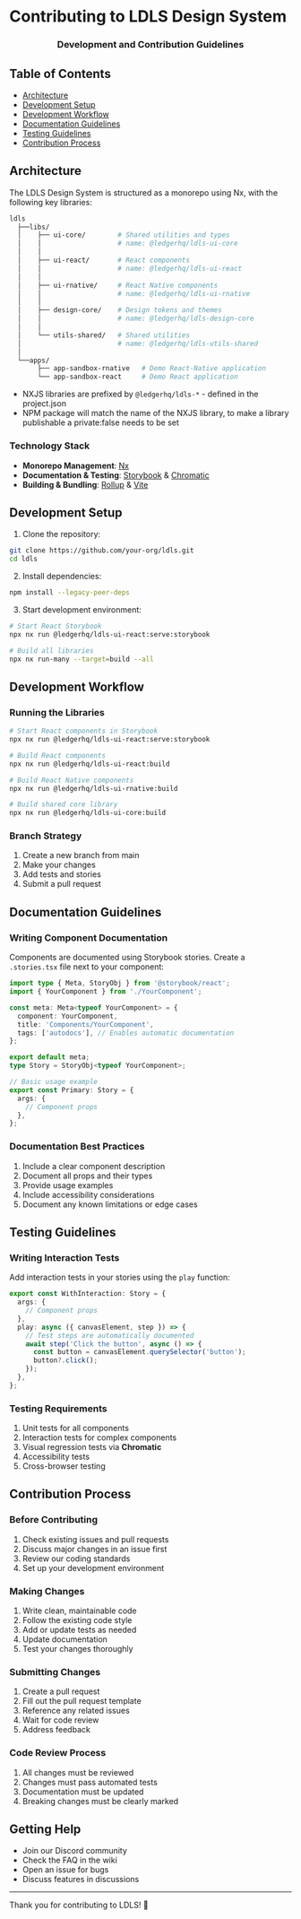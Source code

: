 # Contributing to LDLS Design System

<h3 align="center">Development and Contribution Guidelines</h3>

## Table of Contents

- [Architecture](#architecture)
- [Development Setup](#development-setup)
- [Development Workflow](#development-workflow)
- [Documentation Guidelines](#documentation-guidelines)
- [Testing Guidelines](#testing-guidelines)
- [Contribution Process](#contribution-process)

## Architecture

The LDLS Design System is structured as a monorepo using Nx, with the following key libraries:

```sh
ldls
  ├──libs/
  │    ├── ui-core/        # Shared utilities and types
  │    │                   # name: @ledgerhq/ldls-ui-core
  │    │
  │    ├── ui-react/       # React components
  │    │                   # name: @ledgerhq/ldls-ui-react
  │    │
  │    ├── ui-rnative/     # React Native components
  │    │                   # name: @ledgerhq/ldls-ui-rnative
  │    │
  │    ├── design-core/    # Design tokens and themes
  │    │                   # name: @ledgerhq/ldls-design-core
  │    │
  │    └── utils-shared/   # Shared utilities
  │                        # name: @ledgerhq/ldls-utils-shared
  │
  └──apps/
       ├── app-sandbox-rnative   # Demo React-Native application
       └── app-sandbox-react     # Demo React application
```

- NXJS libraries are prefixed by `@ledgerhq/ldls-*` - defined in the project.json
- NPM package will match the name of the NXJS library, to make a library publishable a private:false needs to be set

### Technology Stack

- **Monorepo Management**: [Nx](https://nx.dev/)
- **Documentation & Testing**: [Storybook](https://storybook.js.org/) & [Chromatic](https://www.chromatic.com/)
- **Building & Bundling**: [Rollup](https://rollupjs.org/) & [Vite](https://vitejs.dev/)

## Development Setup

1. Clone the repository:

```bash
git clone https://github.com/your-org/ldls.git
cd ldls
```

2. Install dependencies:

```bash
npm install --legacy-peer-deps
```

3. Start development environment:

```bash
# Start React Storybook
npx nx run @ledgerhq/ldls-ui-react:serve:storybook

# Build all libraries
npx nx run-many --target=build --all
```

## Development Workflow

### Running the Libraries

```bash
# Start React components in Storybook
npx nx run @ledgerhq/ldls-ui-react:serve:storybook

# Build React components
npx nx run @ledgerhq/ldls-ui-react:build

# Build React Native components
npx nx run @ledgerhq/ldls-ui-rnative:build

# Build shared core library
npx nx run @ledgerhq/ldls-ui-core:build
```

### Branch Strategy

1. Create a new branch from main
2. Make your changes
3. Add tests and stories
4. Submit a pull request

## Documentation Guidelines

### Writing Component Documentation

Components are documented using Storybook stories. Create a `.stories.tsx` file next to your component:

```typescript
import type { Meta, StoryObj } from '@storybook/react';
import { YourComponent } from './YourComponent';

const meta: Meta<typeof YourComponent> = {
  component: YourComponent,
  title: 'Components/YourComponent',
  tags: ['autodocs'], // Enables automatic documentation
};

export default meta;
type Story = StoryObj<typeof YourComponent>;

// Basic usage example
export const Primary: Story = {
  args: {
    // Component props
  },
};
```

### Documentation Best Practices

1. Include a clear component description
2. Document all props and their types
3. Provide usage examples
4. Include accessibility considerations
5. Document any known limitations or edge cases

## Testing Guidelines

### Writing Interaction Tests

Add interaction tests in your stories using the `play` function:

```typescript
export const WithInteraction: Story = {
  args: {
    // Component props
  },
  play: async ({ canvasElement, step }) => {
    // Test steps are automatically documented
    await step('Click the button', async () => {
      const button = canvasElement.querySelector('button');
      button?.click();
    });
  },
};
```

### Testing Requirements

1. Unit tests for all components
2. Interaction tests for complex components
3. Visual regression tests via **Chromatic**
4. Accessibility tests
5. Cross-browser testing

## Contribution Process

### Before Contributing

1. Check existing issues and pull requests
2. Discuss major changes in an issue first
3. Review our coding standards
4. Set up your development environment

### Making Changes

1. Write clean, maintainable code
2. Follow the existing code style
3. Add or update tests as needed
4. Update documentation
5. Test your changes thoroughly

### Submitting Changes

1. Create a pull request
2. Fill out the pull request template
3. Reference any related issues
4. Wait for code review
5. Address feedback

### Code Review Process

1. All changes must be reviewed
2. Changes must pass automated tests
3. Documentation must be updated
4. Breaking changes must be clearly marked

## Getting Help

- Join our Discord community
- Check the FAQ in the wiki
- Open an issue for bugs
- Discuss features in discussions

---

Thank you for contributing to LDLS! 🎉
